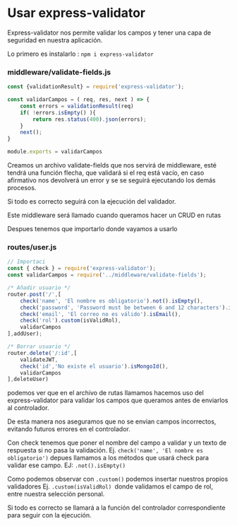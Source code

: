 # Usar express-validator

Express-validator nos permite validar los campos y tener una capa de seguridad en nuestra aplicación.

Lo primero es instalarlo : `npm i express-validator`



### middleware/validate-fields.js

```javascript
const {validationResult} = require('express-validator');

const validarCampos = ( req, res, next ) => {
    const errors = validationResult(req)
    if( !errors.isEmpty() ){
        return res.status(400).json(errors);
    }
    next();
}

module.exports = validarCampos
```

Creamos un archivo validate-fields que nos servirá de middleware, esté tendrá una función flecha, que validará si el req está vacío, en caso afirmativo nos devolverá un error y se se seguirá ejecutando los demás procesos.

Si todo es correcto seguirá con la ejecución del validador.

Este middleware será llamado cuando queramos hacer un CRUD en rutas

Despues tenemos que importarlo donde vayamos a usarlo 

### routes/user.js

```javascript
// Importaci
const { check } = require('express-validator');
const validarCampos = require('../middleware/validate-fields');

/* Añadir usuario */
router.post('/',[
    check('name', 'El nombre es obligatorio').not().isEmpty(),
    check('password', 'Password must be between 6 and 12 characters').isLength({ min: 6 }).isLength({max:12}),
    check('email', 'El correo no es válido').isEmail(),
    check('rol').custom(isValidRol),
    validarCampos
],addUser);

/* Borrar usuario */
router.delete('/:id',[
    validateJWT,
    check('id','No existe el usuario').isMongoId(),
    validarCampos
],deleteUser)
```

podemos ver que en el archivo de rutas llamamos hacemos uso del express-validator para validar los campos que queramos antes de enviarlos al controlador.

De esta manera nos aseguramos que no se envian campos incorrectos, evitando futuros errores en el controlador.

Con check tenemos que poner el nombre del campo a validar y un texto de respuesta si no pasa la validación. Ej. `check('name', 'El nombre es obligatorio')` depues llamamos a los métodos que usará check para validar ese campo. EJ: `.not().isEmpty()` 

Como podemos observar con `.custom()` podemos insertar nuestros propios validadores Ej. `.custom(isValidRol) `donde validamos el campo de rol, entre nuestra selección personal.

Si todo es correcto se llamará a la función del controlador correspondiente para seguir con la ejecución.


